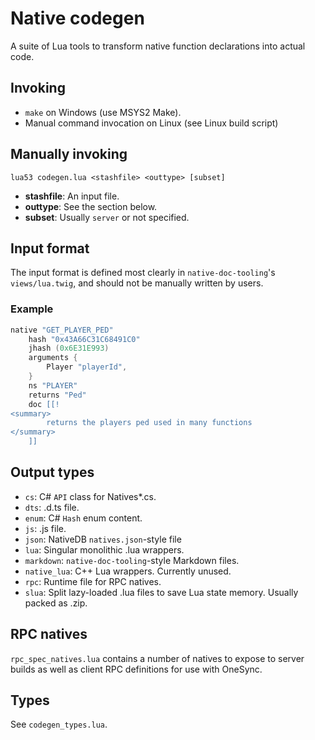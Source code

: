 # Native codegen
A suite of Lua tools to transform native function declarations into actual code.

## Invoking
* `make` on Windows (use MSYS2 Make).
* Manual command invocation on Linux (see Linux build script)

## Manually invoking
```
lua53 codegen.lua <stashfile> <outtype> [subset]
```

* **stashfile**: An input file.
* **outtype**: See the section below.
* **subset**: Usually `server` or not specified. 

## Input format
The input format is defined most clearly in `native-doc-tooling`'s `views/lua.twig`, and should not be manually written
by users.

### Example
```lua
native "GET_PLAYER_PED"
	hash "0x43A66C31C68491C0"
	jhash (0x6E31E993)
	arguments {
		Player "playerId",
	}
	ns "PLAYER"
	returns	"Ped"
	doc [[!
<summary>
		returns the players ped used in many functions
</summary>
	]]
```

## Output types
* `cs`: C# `API` class for Natives*.cs.
* `dts`: .d.ts file.
* `enum`: C# `Hash` enum content.
* `js`: .js file.
* `json`: NativeDB `natives.json`-style file
* `lua`: Singular monolithic .lua wrappers.
* `markdown`: `native-doc-tooling`-style Markdown files.
* `native_lua`: C++ Lua wrappers. Currently unused.
* `rpc`: Runtime file for RPC natives.
* `slua`: Split lazy-loaded .lua files to save Lua state memory. Usually packed as .zip.

## RPC natives
`rpc_spec_natives.lua` contains a number of natives to expose to server builds as well as client RPC definitions for use
with OneSync.

## Types
See `codegen_types.lua`.